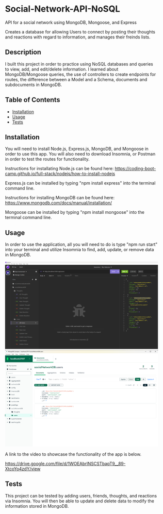 # Social-Network-API-NoSQL
API for a social network using MongoDB, Mongoose, and Express

Creates a database for allowing Users to connect by posting their thoughts and reactions with regard to information, and manages their freinds lists.

## Description

I built this project in order to practice using NoSQL databases and queries to view, add, and edit/delete information. I learned about MongoDB/Mongoose queries, the use of controllers to create endpoints for routes, the difference between a Model and a Schema, documents and subdocuments in MongoDB.

## Table of Contents

- [Installation](#installation)
- [Usage](#usage)
- [Tests](#tests)

## Installation

You will need to install Node.js, Express.js, MongoDB, and Mongoose in order to use this app. You will also need to download Insomnia, or Postman in order to test the routes for functionality.

Instructions for installating Node.js can be found here: https://coding-boot-camp.github.io/full-stack/nodejs/how-to-install-nodejs 

Express.js can be installed by typing "npm install express" into the terminal command line.

Instructions for installing MongoDB can be found here: https://www.mongodb.com/docs/manual/installation/

Mongoose can be installed by typing "npm install mongoose" into the terminal command line.

## Usage

In order to use the application, all you will need to do is type "npm run start" into your terminal and utilize Insomnia to find, add, update, or remove data in MongoDB.

![alt text](assets/images/NoSQL-Insomnia-Screenshot.png)
![alt text](assets/images/NoSQL-MongoDB-Screenshot.png)

A link to the video to showcase the functionality of the app is below.

https://drive.google.com/file/d/1WOEAbrlNSCSTbapT9__89-XtcoYo4zdY/view

## Tests

This project can be tested by adding users, friends, thoughts, and reactions via Insomnia. You will then be able to update and delete data to modify the information stored in MongoDB.